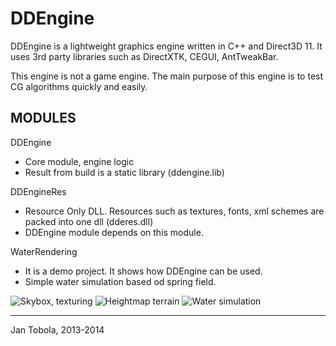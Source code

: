 DDEngine
========

DDEngine is a lightweight graphics engine written in C++ and Direct3D 11. It uses 3rd party libraries such as DirectXTK, CEGUI, AntTweakBar.

This engine is not a game engine. The main purpose of this engine is to test CG algorithms quickly and easily.

MODULES
-------

DDEngine
- Core module, engine logic
- Result from build is a static library (ddengine.lib)

DDEngineRes
- Resource Only DLL. Resources such as textures, fonts, xml schemes are packed into one dll (dderes.dll)
- DDEngine module depends on this module.

WaterRendering
- It is a demo project. It shows how DDEngine can be used.
- Simple water simulation based od spring field.

![Skybox, texturing](http://fii.cz/vbhhaepq)
![Heightmap terrain](http://puu.sh/7J26M/01804c5434.jpg)
![Water simulation](http://puu.sh/7J1XQ/53a0da53e6.jpg)

---------------------
Jan Tobola, 2013-2014
